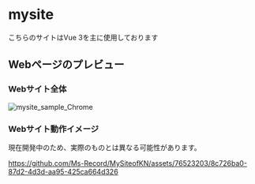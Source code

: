 # mysite
こちらのサイトはVue 3を主に使用しております

## Webページのプレビュー
### Webサイト全体
![mysite_sample_Chrome](https://github.com/Ms-Record/MySiteofKN/assets/76523203/b74b7992-79fb-4293-aefd-cf415e28e013)

### Webサイト動作イメージ
現在開発中のため、実際のものとは異なる可能性があります。

https://github.com/Ms-Record/MySiteofKN/assets/76523203/8c726ba0-87d2-4d3d-aa95-425ca664d326




